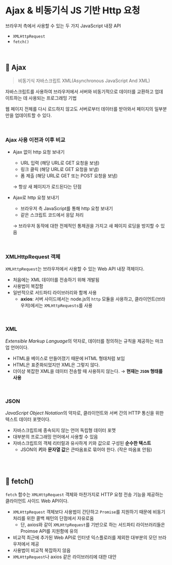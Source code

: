 # Ajax & 비동기식 JS 기반 Http 요청

브라우저 측에서 사용할 수 있는 두 가지 JavaScript 내장 API

- `XMLHttpRequest`
- `fetch()`

<br>

## 📌 Ajax

> 비동기식 자바스크립트 XML(Asynchronous JavaScript And XML)
> 

자바스크립트를 사용하여 브라우저에서 서버와 비동기적으로 데이터를 교환하고 업데이트하는 데 사용되는 프로그래밍 기법

웹 페이지 전체를 다시 로드하지 않고도 서버로부터 데이터를 받아와서 페이지의 일부분만을 업데이트할 수 있다.

<br>

### Ajax 사용 이전과 이후 비교

- Ajax 없이 http 요청 보내기
    - URL 입력 (해당 URL로 GET 요청을 보냄)
    - 링크 클릭 (해당 URL로 GET 요청을 보냄)
    - 폼 제출 (해당 URL로 GET 또는 POST 요청을 보냄)
    
    → 항상 새 페이지가 로드된다는 단점
    

- Ajax로 http 요청 보내기
    - 브라우저 측 JavaScript를 통해 http 요청 보내기
    - 같은 스크립트 코드에서 응답 처리
    
    → 브라우저 동작에 대한 전체적인 통제권을 가지고 새 페이지 로딩을 방지할 수 있음

<br>

### XMLHttpRequest 객체

`XMLHttpRequest`는 브라우저에서 사용할 수 있는 Web API 내장 객체이다.

- 처음에는 XML 데이터를 전송하기 위해 개발됨
- 사용법이 복잡함
- 일반적으로 서드파티 라이브러리와 함께 사용
    - **axios**: 서버 사이드에서는 node.js의 `http` 모듈을 사용하고, 클라이언트(브라우저)에서는 `XMLHttpRequests`를 사용

<br>

### XML

*Extensible Markup Language*의 약자로, 데이터를 정의하는 규칙을 제공하는 마크업 언어이다.

- HTML을 베이스로 만들어졌기 때문에 HTML 형태처럼 보임
- HTML은 표준화되었지만 XML은 그렇지 않다.
- 더이상 복잡한 XML을 데이터 전송할 때 사용하지 않는다. → **현재는 `JSON` 형태를 사용**

<br>

### JSON

*JavaScript Object Notation*의 약자로, 클라이언트와 서버 간의 HTTP 통신을 위한 텍스트 데이터 포맷이다.

- 자바스크립트에 종속되지 않는 언어 독립형 데이터 포맷
- 대부분의 프로그래밍 언어에서 사용할 수 있음
- 자바스크립트의 객체 리터럴과 유사하게 키와 값으로 구성된 **순수한 텍스트**
    - JSON의 **키**와 **문자열 값**은 큰따옴표로 묶어야 한다. (작은 따옴표 안됨)

<br>
<br>

## 📌 fetch()

`fetch` 함수는 `XMLHttpRequest` 객체와 마찬가지로 HTTP 요청 전송 기능을 제공하는 클라이언트 사이드 Web API이다.

- `XMLHttpRequest` 객체보다 사용법이 간단하고 `Promise`를 지원하기 때문에 비동기 처리를 위한 콜백 패턴의 단점에서 자유로움
    - 단, axios와 같이 `XMLHttpRequest`를 기반으로 하는 서드파티 라이브러리들은 Proimse API를 지원함에 유의
- 비교적 최근에 추가된 Web API로 인터넷 익스플로러를 제외한 대부분의 모던 브라우저에서 제공
- 사용법이 비교적 복잡하지 않음
- `XMLHttpRequest`나 axios 같은 라이브러리에 대한 대안

<br>
<br>